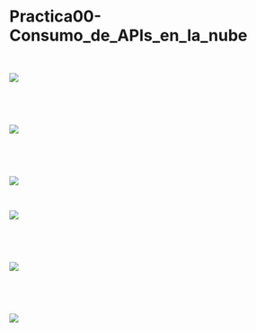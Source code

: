 Practica00-Consumo_de_APIs_en_la_nube
=====================================

 

![](https://github.com/HelenCVM/Practica00-Consumo_de_APIs_en_la_nube/blob/master/ima/1.jpg)

 

 

![](https://github.com/HelenCVM/Practica00-Consumo_de_APIs_en_la_nube/blob/master/ima/2.jpg)

 

 

![](https://github.com/HelenCVM/Practica00-Consumo_de_APIs_en_la_nube/blob/master/ima/3.jpg)

 

![](https://github.com/HelenCVM/Practica00-Consumo_de_APIs_en_la_nube/blob/master/ima/4.jpg)

 

 

![](https://github.com/HelenCVM/Practica00-Consumo_de_APIs_en_la_nube/blob/master/ima/5.jpg)

 

 

![](https://github.com/HelenCVM/Practica00-Consumo_de_APIs_en_la_nube/blob/master/ima/6.jpg)
